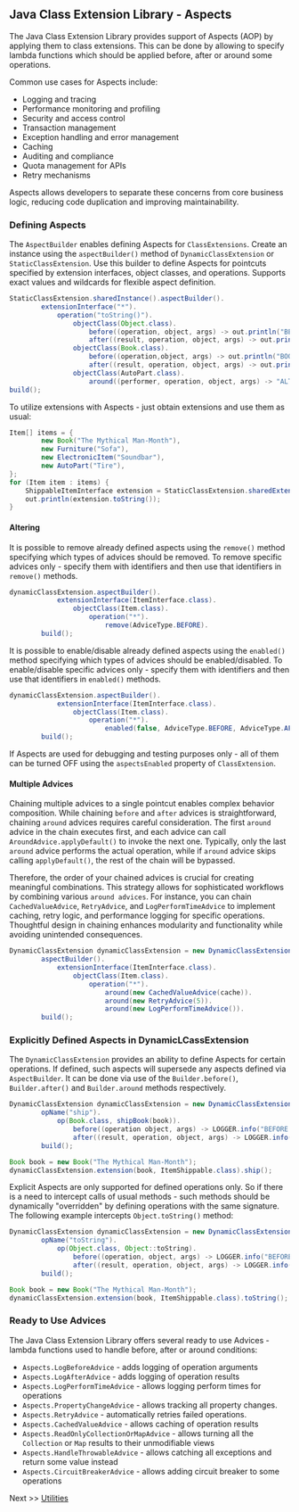 ## Java Class Extension Library - Aspects
The Java Class Extension Library provides support of Aspects (AOP) by applying them to class extensions. This can be done by allowing to specify lambda functions which should be applied before, after or around some operations.

Common use cases for Aspects include:
* Logging and tracing
* Performance monitoring and profiling
* Security and access control
* Transaction management
* Exception handling and error management
* Caching
* Auditing and compliance
* Quota management for APIs
* Retry mechanisms

Aspects allows developers to separate these concerns from core business logic, reducing code duplication and improving maintainability.

### Defining Aspects
The `AspectBuilder` enables defining Aspects for `ClassExtensions`. Create an instance using the `aspectBuilder()` method of `DynamicClassExtension` or `StaticClassExtension`. Use this builder to define Aspects for pointcuts specified by extension interfaces, object classes, and operations. Supports exact values and wildcards for flexible aspect definition.
 
```java
StaticClassExtension.sharedInstance().aspectBuilder().
        extensionInterface("*").
            operation("toString()").
                objectClass(Object.class).
                    before((operation, object, args) -> out.println("BEFORE: " + object + "-> toString()")).
                    after((result, operation, object, args) -> out.println("AFTER: result - " + result)).
                objectClass(Book.class).
                    before((operation,object, args) -> out.println("BOOK BEFORE: " + object + "-> toString()")).
                    after((result, operation, object, args) -> out.println("BOOK AFTER: result - " + result)).
                objectClass(AutoPart.class).
                    around((performer, operation, object, args) -> "ALTERED AUTO PART: " + applyDefault(performer, operation, object, args)).
build();
```
To utilize extensions with Aspects - just obtain extensions and use them as usual:

```java
Item[] items = {
        new Book("The Mythical Man-Month"),
        new Furniture("Sofa"),
        new ElectronicItem("Soundbar"),
        new AutoPart("Tire"),
};
for (Item item : items) {
    ShippableItemInterface extension = StaticClassExtension.sharedExtension(item, ShippableItemInterface.class);
    out.println(extension.toString());
}
```

#### Altering
It is possible to remove already defined aspects using the `remove()` method specifying which types of advices should be removed. To remove specific advices only - specify them with identifiers and then use that identifiers in `remove()` methods.

```java
dynamicClassExtension.aspectBuilder().
            extensionInterface(ItemInterface.class).
                objectClass(Item.class).
                    operation("*").
                        remove(AdviceType.BEFORE).
        build();
```

It is possible to enable/disable already defined aspects using the `enabled()` method specifying which types of advices should be enabled/disabled. To enable/disable specific advices only - specify them with identifiers and then use that identifiers in `enabled()` methods.
```java
dynamicClassExtension.aspectBuilder().
            extensionInterface(ItemInterface.class).
                objectClass(Item.class).
                    operation("*").
                        enabled(false, AdviceType.BEFORE, AdviceType.AFTER).
        build();
```

If Aspects are used for debugging and testing purposes only - all of them can be turned OFF using the `aspectsEnabled` property of `ClassExtension`.

#### Multiple Advices
Chaining multiple advices to a single pointcut enables complex behavior composition. While chaining `before` and `after` advices is straightforward, chaining `around` advices requires careful consideration. The first `around` advice in the chain executes first, and each advice can call `AroundAdvice.applyDefault()` to invoke the next one. Typically, only the last `around` advice performs the actual operation, while if `around` advice skips calling `applyDefault()`, the rest of the chain will be bypassed.

Therefore, the order of your chained advices is crucial for creating meaningful combinations. This strategy allows for sophisticated workflows by combining various `around advices`. For instance, you can chain `CachedValueAdvice`, `RetryAdvice`, and `LogPerformTimeAdvice` to implement caching, retry logic, and performance logging for specific operations. Thoughtful design in chaining enhances modularity and functionality while avoiding unintended consequences.
```java
DynamicClassExtension dynamicClassExtension = new DynamicClassExtension().
        aspectBuilder().
            extensionInterface(ItemInterface.class).
                objectClass(Item.class).
                    operation("*").
                        around(new CachedValueAdvice(cache)).
                        around(new RetryAdvice(5)).
                        around(new LogPerformTimeAdvice()).
        build();
```

### Explicitly Defined Aspects in DynamicLCassExtension
The `DynamicClassExtension` provides an ability to define Aspects for certain operations. If defined, such aspects will supersede any aspects defined via `AspectBuilder`. It can be done via use of the `Builder.before()`, `Builder.after()` and `Builder.around` methods respectively.
```java
DynamicClassExtension dynamicClassExtension = new DynamicClassExtension().builder(Item_Shippable.class).
        opName("ship").
            op(Book.class, shipBook(book)).
                before((operation object, args) -> LOGGER.info("BEFORE: " + object + "-> ship()")).
                after((result, operation, object, args) -> LOGGER.info("AFTER: result - " + result)).
        build();

Book book = new Book("The Mythical Man-Month");
dynamicClassExtension.extension(book, ItemShippable.class).ship();
```
Explicit Aspects are only supported for defined operations only. So if there is a need to intercept calls of usual methods - such methods should be dynamically "overridden" by defining operations with the same signature. The following example intercepts `Object.toString()` method:
```java
DynamicClassExtension dynamicClassExtension = new DynamicClassExtension().builder(Item_Shippable.class).
        opName("toString").
            op(Object.class, Object::toString).
                before((operation, object, args) -> LOGGER.info("BEFORE: " + object + "-> ship()")).
                after((result, operation, object, args) -> LOGGER.info("AFTER: result - " + result)).
        build();

Book book = new Book("The Mythical Man-Month");
dynamicClassExtension.extension(book, ItemShippable.class).toString();
```
### Ready to Use Advices

The Java Class Extension Library offers several ready to use Advices - lambda functions used to handle before, after or around conditions:
* `Aspects.LogBeforeAdvice` - adds logging of operation arguments
* `Aspects.LogAfterAdvice` - adds logging of operation results
* `Aspects.LogPerformTimeAdvice` - allows logging perform times for operations
* `Aspects.PropertyChangeAdvice` - allows tracking all property changes.
* `Aspects.RetryAdvice` - automatically retries failed operations.
* `Aspects.CachedValueAdvice` - allows caching of operation results
* `Aspects.ReadOnlyCollectionOrMapAdvice` - allows turning all the `Collection` or `Map` results to their unmodifiable views 
* `Aspects.HandleThrowableAdvice` - allows catching all exceptions and return some value instead 
* `Aspects.CircuitBreakerAdvice` - allows adding circuit breaker to some operations 

Next >> [Utilities](utilities.md)